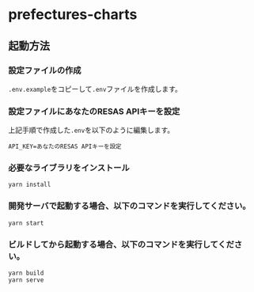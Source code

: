 # prefectures-charts

## 起動方法

### 設定ファイルの作成
`.env.example`をコピーして`.env`ファイルを作成します。

### 設定ファイルにあなたのRESAS APIキーを設定  
上記手順で作成した`.env`を以下のように編集します。

```
API_KEY=あなたのRESAS APIキーを設定
```

### 必要なライブラリをインストール
`yarn install`

### 開発サーバで起動する場合、以下のコマンドを実行してください。
`yarn start`

### ビルドしてから起動する場合、以下のコマンドを実行してください。
`yarn build`  
`yarn serve`
